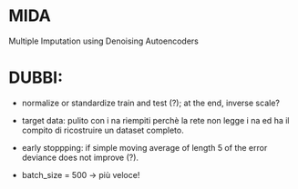 # MIDA
Multiple Imputation using Denoising Autoencoders


# DUBBI:

* normalize or standardize train and test (?); at the end, inverse scale?

* target data: pulito con i na riempiti perchè la rete non legge i na ed ha il compito di ricostruire un dataset completo.

* early stoppping: if simple moving average of length 5 of the error deviance does not improve (?).

* batch_size = 500 -> più veloce!
